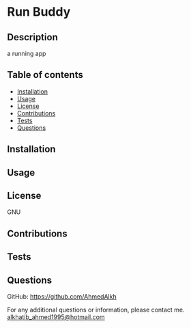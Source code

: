 
  # Run Buddy

  ## Description
  a running app

  ## Table of contents
  * [Installation](#installation)
  * [Usage](#usage)
  * [License](#license)
  * [Contributions](#contributions)
  * [Tests](#tests)
  * [Questions](#questions)
  
  ## Installation
  

  ## Usage
  

  ## License
  GNU

  ## Contributions
  

  ## Tests
  

  ## Questions

  GitHub: https://github.com/AhmedAlkh

  For any additional questions or information, please contact me.
  [alkhatib_ahmed1995@hotmail.com](mailto:alkhatib_ahmed1995@hotmail.com)
